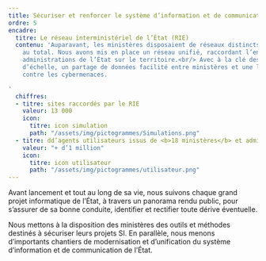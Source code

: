 ```yaml
---
title: Sécuriser et renforcer le système d’information et de communication de l’État
ordre: 5
encadre:
  titre: Le réseau interministériel de l’État (RIE)
  contenu: 'Auparavant, les ministères disposaient de réseaux distincts, une quinzaine
    au total. Nous avons mis en place un réseau unifié, raccordant l’ensemble des
    administrations de l’État sur le territoire.<br/> Avec à la clé des économies
    d’échelle, un partage de données facilité entre ministères et une lutte efficace
    contre les cybermenaces.

'
  chiffres:
  - titre: sites raccordés par le RIE
    valeur: 13 000
    icon:
      titre: icon simulation
      path: "/assets/img/pictogrammes/Simulations.png"
  - titre: dd’agents utilisateurs issus de <b>18 ministères</b> et administrations
    valeur: "+ d’1 million"
    icon:
      titre: icon utilisateur
      path: "/assets/img/pictogrammes/utilisateur.png"
---
```


Avant lancement et tout au long de sa vie, nous suivons chaque grand
projet informatique de l’État, à travers un panorama rendu public, pour s’assurer
de sa bonne conduite, identifier et rectifier toute dérive éventuelle.

Nous mettons à la disposition des ministères des outils et méthodes destinés à sécuriser
leurs projets SI. En parallèle, nous menons d’importants chantiers de modernisation
et d’unification du système d’information et de communication de l’État.
